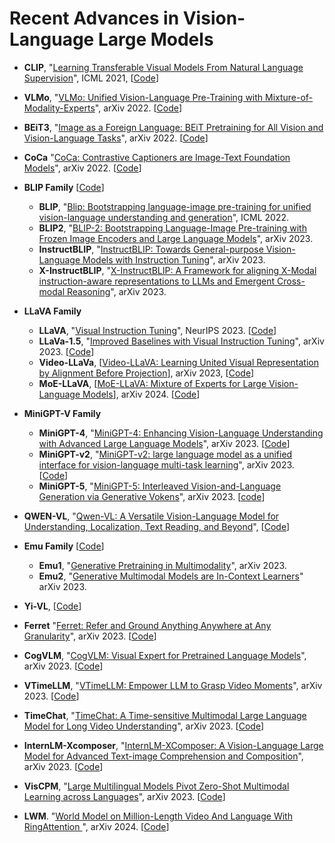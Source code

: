 # Recent Advances in Vision-Language Large Models



- **CLIP**,  "[Learning Transferable Visual Models From Natural Language Supervision](https://arxiv.org/abs/2103.00020)", ICML 2021, [[Code](https://github.com/openai/CLIP)]

- **VLMo**, "[VLMo: Unified Vision-Language Pre-Training with Mixture-of-Modality-Experts](https://arxiv.org/abs/2111.02358)", arXiv 2022. [[Code](https://github.com/microsoft/unilm/tree/master/vlmo)]

- **BEiT3**, "[Image as a Foreign Language: BEiT Pretraining for All Vision and Vision-Language Tasks](https://arxiv.org/abs/2208.10442)", arXiv 2022. [[Code](https://github.com/microsoft/unilm)]
- **CoCa** "[CoCa: Contrastive Captioners are Image-Text Foundation Models](https://arxiv.org/abs/2205.01917)", arXiv 2022. [[Code](https://github.com/lucidrains/CoCa-pytorch)]
  
- **BLIP Family** [[Code](https://github.com/salesforce/LAVIS)]
  - **BLIP**, "[Blip: Bootstrapping language-image pre-training for unified vision-language understanding and generation](https://proceedings.mlr.press/v162/li22n.html)", ICML 2022.
  - **BLIP2**, "[BLIP-2: Bootstrapping Language-Image Pre-training with Frozen Image Encoders and Large Language Models](https://arxiv.org/abs/2301.12597)", arXiv 2023.
  - **InstructBLIP**, "[InstructBLIP: Towards General-purpose Vision-Language Models with Instruction Tuning](https://arxiv.org/abs/2305.06500)", arXiv 2023.
  - **X-InstructBLIP**, "[X-InstructBLIP: A Framework for aligning X-Modal instruction-aware representations to LLMs and Emergent Cross-modal Reasoning](https://arxiv.org/pdf/2311.18799.pdf)", arXiv 2023.
 
- **LLaVA Family** 
   - **LLaVA**, "[Visual Instruction Tuning](https://arxiv.org/abs/2304.08485)", NeurIPS 2023. [[Code](https://github.com/haotian-liu/LLaVA)]
   - **LLaVa-1.5**, "[Improved Baselines with Visual Instruction Tuning](https://arxiv.org/abs/2310.03744)", arXiv 2023. [[Code](https://github.com/haotian-liu/LLaVA)]
   - **Video-LLaVa**, [[Video-LLaVA: Learning United Visual Representation by Alignment Before Projection](https://arxiv.org/abs/2311.10122)], arXiv 2023, [[Code](https://github.com/PKU-YuanGroup/Video-LLaVA)]
   - **MoE-LLaVA**, [[MoE-LLaVA: Mixture of Experts for Large Vision-Language Models](https://arxiv.org/abs/2401.15947)], arXiv 2024. [[Code](https://github.com/PKU-YuanGroup/MoE-LLaVA/tree/main)]
- **MiniGPT-V Family** 
  - **MiniGPT-4**, "[MiniGPT-4: Enhancing Vision-Language Understanding with Advanced Large Language Models](https://arxiv.org/abs/2304.10592)", arXiv 2023. [[Code](https://github.com/Vision-CAIR/MiniGPT-4)]
  - **MiniGPT-v2**, "[MiniGPT-v2: large language model as a unified interface for vision-language multi-task learning](https://arxiv.org/abs/2310.09478)", arXiv 2023. [[Code](https://github.com/Vision-CAIR/MiniGPT-4)]
  - **MiniGPT-5**, "[MiniGPT-5: Interleaved Vision-and-Language Generation via Generative Vokens](https://arxiv.org/abs/2310.02239)", arXiv 2023. [[code](https://github.com/eric-ai-lab/MiniGPT-5)]
- **QWEN-VL**, "[Qwen-VL: A Versatile Vision-Language Model for Understanding, Localization, Text Reading, and Beyond](https://arxiv.org/abs/2308.12966)", [[Code](https://github.com/QwenLM/Qwen-VL)]
- **Emu Family** [[Code](https://github.com/baaivision/Emu)]
  - **Emu1**, "[Generative Pretraining in Multimodality](https://arxiv.org/abs/2307.05222)", arXiv 2023.
  - **Emu2**, "[Generative Multimodal Models are In-Context Learners](https://arxiv.org/abs/2312.13286)" arXiv 2023.
- **Yi-VL**, [[Code](https://github.com/01-ai/Yi/tree/main/VL)]
- **Ferret** "[Ferret: Refer and Ground Anything Anywhere at Any Granularity](https://arxiv.org/abs/2310.07704)", arXiv 2023. [[Code](https://github.com/apple/ml-ferret)]
- **CogVLM**, "[CogVLM: Visual Expert for Pretrained Language Models](https://arxiv.org/abs/2311.03079)", arXiv 2023. [[Code](https://github.com/THUDM/CogVLM/tree/main)]

- **VTimeLLM**, "[VTimeLLM: Empower LLM to Grasp Video Moments](https://arxiv.org/abs/2311.18445)", arXiv 2023. [[Code](https://github.com/huangb23/VTimeLLM)]
- **TimeChat**, "[TimeChat: A Time-sensitive Multimodal Large Language Model for Long Video Understanding](https://arxiv.org/abs/2312.02051)", arXiv 2023. [[Code](https://github.com/RenShuhuai-Andy/TimeChat)]
- **InternLM-Xcomposer**, "[InternLM-XComposer: A Vision-Language Large Model for Advanced Text-image Comprehension and Composition](https://arxiv.org/abs/2309.15112)", arXiv 2023. [[Code](https://github.com/InternLM/InternLM-XComposer)]
- **VisCPM**, "[Large Multilingual Models Pivot Zero-Shot Multimodal Learning across Languages](https://arxiv.org/pdf/2308.12038.pdf)", arXiv 2023. [[Code](https://github.com/OpenBMB/VisCPM)]


- **LWM**. "[World Model on Million-Length Video And Language With RingAttention
](https://arxiv.org/pdf/2402.08268.pdf)", arXiv 2024. [[Code](https://github.com/LargeWorldModel/LWM?tab=readme-ov-file)]
